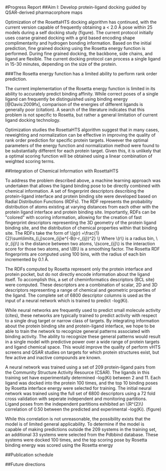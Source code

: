 #Progress Report
##Aim I: Develop protein-ligand docking guided by QSAR-derived pharmacorphore maps

Optimization of the RosettaHTS docking algorithm has continued, with the current version capable of frequently obtaining a < 2.0 Å pose within 25 models during a self docking study (figure).  The current protocol initially uses coarse grained docking with a grid based encoding shape complimentarity and hydrogen bonding information.  Based on the initial prediction, fine grained docking using the Rosetta energy function is performed.  During fine grained docking, the backbone, side chains, and ligand are flexible. The current docking protocol can process a single ligand in 15-30 minutes, depending on the size of the protein.

###The Rosetta energy function has a limited ability to perform rank order prediction.

The current implementation of the Rosetta energy function is limited in its ability to accurately predict binding affinity.  While correct poses of a single ligand can frequently be distinguished using binding energy [@Davis:2009fx], comparison of the energies of different ligands is generally poor (citation).  A search of the literature indicates that this problem is not specific to Rosetta, but rather a general limitation of current ligand docking technology. 

Optimization studies the RosettaHTS algorithm suggest that in many cases, reweighting and normalization can be effective in improving the quality of rank order prediction for specific protein targets.  However the optimal parameters of the energy function and normalization method were found to be substantially different for each protein target.  Given this, it is unlikely that a optimal scoring function will be obtained using a linear combination of weighted scoring terms. 

##Integration of Chemical Information with RosettaHTS

To address the problem described above, a machine learning approach was undertaken that allows the ligand binding pose to be directly combined with chemical information.  A set of fingerprint descriptors describing the protein-ligand interface and protein binding site were developed based on Radial Distribution Functions (RDFs).  The RDF represents the probability distribution of atoms existing at varying distances from each other with the protein ligand interface and protein binding site.  Importantly, RDFs can be "colored" with scoring information, allowing for the creation of fast fingerprint descriptors representing the 3D geometry of the protein ligand binding site, and the distribution of chemical properties within that binding site.  The RDFs take the form of \\(g(r) =\frac{1}{2}\sum\limits_{i,j}score_{ij}e^{-B(r-r_{ij})^2}  \\) Where \\(r\\) is a radius bin, \\(r_{ij}\\) is the distance between two atoms, \\(score_{ij}\\) is the interaction score for those two atoms, and \\(B\\) is a smoothing factor.  The Rosetta RDF fingerprints are computed using 100 bins, with the radius of each bin incremented by 0.1 Å.  

The RDFs computed by Rosetta represent only the protein interface and protein pocket, but do not directly encode information about the ligand itself.  To accomplish this, a set of cheminformatics descriptors (BCL site) were computed. These descriptors are a combination of scalar, 2D and 3D descriptors representing a range of chemical and geometric properties of the ligand. The complete set of 6800 descriptor columns is used as the input of a neural network which is trained to predict -log(Ki). 

While neural networks are frequently used to predict small molecule activity (cites), these networks are typically trained to predict activity with respect to a single drug target or narrow class of targets.  By integrating information about the protein binding site and protein-ligand interface, we hope to be able to train the network to recognize general patterns associated with binding activity.  The ability to recognize these general patterns would result in a single model with predictive power over a wide range of protein targets and ligand chemical space.  This would improve the quality of perform vHTS screens and QSAR studies on targets for which protein structures exist, but few active and inactive compounds are known. 

A neural network was trained using a set of 209 protein-ligand pairs from the Community Structure Activity Resource (CSAR).  The ligands in this training set have experimentally determined -log(Ki) between 2 and 11.  Each ligand was docked into the protein 100 times, and the top 10 binding poses by Rosetta interface energy were selected for training. The initial neural network was trained using the full set of 6800 descriptors using a 72 fold cross validation with seperate independent and monitoring partitions.  Ligand poses from the independent partitions exhibited an \\(R^{2}\\) correlation of 0.50 between the predicted and experimental -log(Ki). (figure)

While this correlation is not unreasonable, the possibility exists that the model is of limited general applicability.  To determine if the model is capable of making predictions outside the 209 systems in the training set, an additional 33 systems were selected from the Pdbbind database.  These systems were docked 100 times, and the top scoring pose by Rosetta binding energy was scored using the Rosetta energy 

##Publication schedule

##Future directions